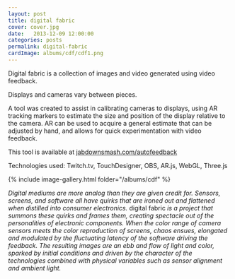 ```yaml
---
layout: post
title: digital fabric
cover: cover.jpg
date:   2013-12-09 12:00:00
categories: posts
permalink: digital-fabric
cardImage: albums/cdf/cdf1.png
---
```


Digital fabric is a collection of images and video generated using video feedback.
<!--more-->
Displays and cameras vary between pieces.

A tool was created to assist in calibrating cameras to displays, using AR tracking markers to estimate the size and position of the display relative to the camera. AR can be used to acquire a general estimate that can be adjusted by hand, and allows for quick experimentation with video feedback.

This tool is available at [jabdownsmash.com/autofeedback](https://jabdownsmash.com/autofeedback/)

Technologies used: Twitch.tv, TouchDesigner, OBS, AR.js, WebGL, Three.js

{% include image-gallery.html folder="/albums/cdf" %}

_Digital mediums are more analog than they are given credit for. Sensors, screens, and software all have quirks that are ironed out and flattened when distilled into consumer electronics._ digital fabric _is a project that summons these quirks and frames them, creating spectacle out of the personalities of electronic components. When the color range of camera sensors meets the color reproduction of screens, chaos ensues, elongated and modulated by the fluctuating latency of the software driving the feedback. The resulting images are an ebb and flow of light and color, sparked by initial conditions and driven by the character of the technologies combined with physical variables such as sensor alignment and ambient light._
